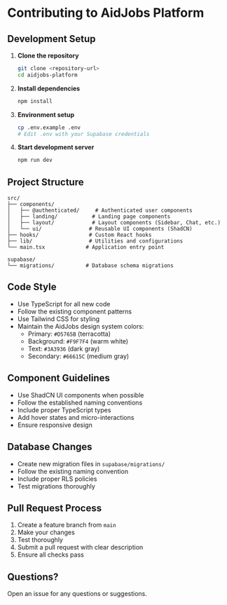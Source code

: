 # Contributing to AidJobs Platform

## Development Setup

1. **Clone the repository**
   ```bash
   git clone <repository-url>
   cd aidjobs-platform
   ```

2. **Install dependencies**
   ```bash
   npm install
   ```

3. **Environment setup**
   ```bash
   cp .env.example .env
   # Edit .env with your Supabase credentials
   ```

4. **Start development server**
   ```bash
   npm run dev
   ```

## Project Structure

```
src/
├── components/
│   ├── @authenticated/     # Authenticated user components
│   ├── landing/           # Landing page components
│   ├── layout/            # Layout components (Sidebar, Chat, etc.)
│   └── ui/               # Reusable UI components (ShadCN)
├── hooks/                # Custom React hooks
├── lib/                  # Utilities and configurations
└── main.tsx             # Application entry point

supabase/
└── migrations/          # Database schema migrations
```

## Code Style

- Use TypeScript for all new code
- Follow the existing component patterns
- Use Tailwind CSS for styling
- Maintain the AidJobs design system colors:
  - Primary: `#D5765B` (terracotta)
  - Background: `#F9F7F4` (warm white)
  - Text: `#3A3936` (dark gray)
  - Secondary: `#66615C` (medium gray)

## Component Guidelines

- Use ShadCN UI components when possible
- Follow the established naming conventions
- Include proper TypeScript types
- Add hover states and micro-interactions
- Ensure responsive design

## Database Changes

- Create new migration files in `supabase/migrations/`
- Follow the existing naming convention
- Include proper RLS policies
- Test migrations thoroughly

## Pull Request Process

1. Create a feature branch from `main`
2. Make your changes
3. Test thoroughly
4. Submit a pull request with clear description
5. Ensure all checks pass

## Questions?

Open an issue for any questions or suggestions.
